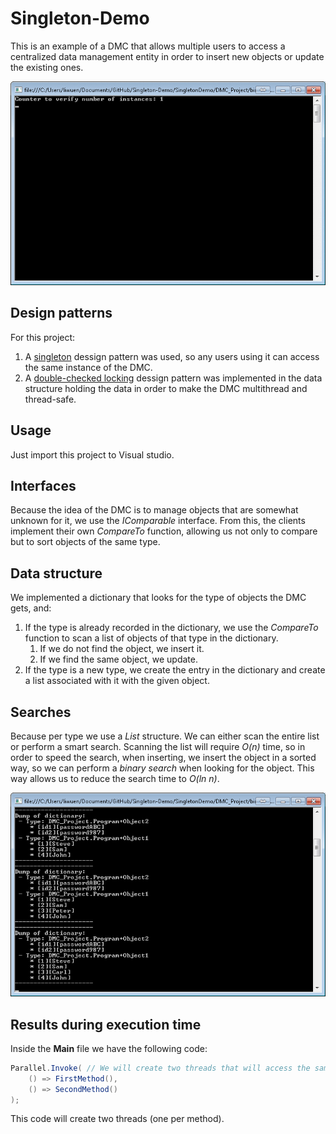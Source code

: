 # Singleton-Demo

This is an example of a DMC that allows multiple users to access a centralized data management entity in order to insert new objects or update the existing ones. 

![demo](/images/demo.gif)

## Design patterns

For this project:
1. A [singleton](https://en.wikipedia.org/wiki/Singleton_pattern) dessign pattern was used, so any users using it can access the same instance of the DMC. 
2. A [double-checked locking](https://en.wikipedia.org/wiki/Double-checked_locking) dessign pattern was implemented in the data structure holding the data in order to make the DMC multithread and thread-safe.

## Usage

Just import this project to Visual studio.

## Interfaces

Because the idea of the DMC is to manage objects that are somewhat unknown for it, we use the *IComparable* interface. From this, the clients implement their own *CompareTo* function, allowing us not only to compare but to sort objects of the same type.

## Data structure

We implemented a dictionary that looks for the type of objects the DMC gets, and:
1. If the type is already recorded in the dictionary, we use the *CompareTo* function to scan a list of objects of that type in the dictionary.
    1. If we do not find the object, we insert it.
	2. If we find the same object, we update.
2. If the type is a new type, we create the entry in the dictionary and create a list associated with it with the given object.

## Searches

Because per type we use a *List* structure. We can either scan the entire list or perform a smart search. Scanning the list will require *O(n)* time, so in order to speed the search, when inserting, we insert the object in a sorted way, so we can perform a *binary search* when looking for the object. This way allows us to reduce the search time to *O(ln n)*.

![demo2](/images/pic07.png)

## Results during execution time

Inside the **Main** file we have the following code:

```c#
Parallel.Invoke( // We will create two threads that will access the same instance of the DMC (where each thread creates their own instantiation of the object).
	() => FirstMethod(),
	() => SecondMethod()
);
```
This code will create two threads (one per method).